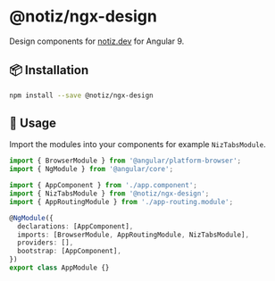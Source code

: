 # @notiz/ngx-design

Design components for [notiz.dev](https://notiz.dev) for Angular 9.

## 📦 Installation

```bash
npm install --save @notiz/ngx-design
```

## 🔨 Usage

Import the modules into your components for example `NizTabsModule`.

```ts
import { BrowserModule } from '@angular/platform-browser';
import { NgModule } from '@angular/core';

import { AppComponent } from './app.component';
import { NizTabsModule } from '@notiz/ngx-design';
import { AppRoutingModule } from './app-routing.module';

@NgModule({
  declarations: [AppComponent],
  imports: [BrowserModule, AppRoutingModule, NizTabsModule],
  providers: [],
  bootstrap: [AppComponent],
})
export class AppModule {}
```
